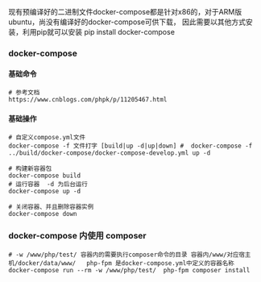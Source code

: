 现有预编译好的二进制文件docker-compose都是针对x86的，对于ARM版ubuntu，尚没有编译好的docker-compose可供下载，
因此需要以其他方式安装，利用pip就可以安装
pip install docker-compose

### docker-compose

#### 基础命令
    # 参考文档
    https://www.cnblogs.com/phpk/p/11205467.html
#### 基础操作
    # 自定义compose.yml文件
    docker-compose -f 文件打字 [build|up -d|up|down] #  docker-compose -f ../build/docker-compose/docker-compose-develop.yml up -d

    # 构建新容器包
    docker-compose build 
    # 运行容器  -d 为后台运行
    docker-compose up -d
    
    # 关闭容器、并且删除容器实例
    docker-compose down
    
### docker-compose 内使用     composer
    # -w /www/php/test/ 容器内的需要执行composer命令的目录 容器内/www/对应宿主机/docker/data/www/   php-fpm 是docker-compose.yml中定义的容器名称
    docker-compose run --rm -w /www/php/test/  php-fpm composer install